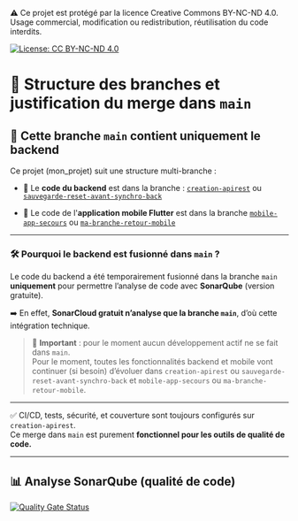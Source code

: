 ⚠️ Ce projet est protégé par la licence Creative Commons BY-NC-ND 4.0.  
Usage commercial, modification ou redistribution, réutilisation du code interdits.

[![License: CC BY-NC-ND 4.0](https://img.shields.io/badge/Licence-CC%20BY--NC--ND%204.0-lightgrey.svg)](https://creativecommons.org/licenses/by-nc-nd/4.0/)




# 📂 Structure des branches et justification du merge dans `main`

## 🎯 Cette branche `main` contient uniquement le backend

Ce projet (mon_projet) suit une structure multi-branche :

- 🧪 Le **code du backend** est dans la branche : 
           [`creation-apirest`](https://github.com/andorafa/mon_projet/tree/creation-apirest) 
           ou [`sauvegarde-reset-avant-synchro-back`](https://github.com/andorafa/mon_projet/tree/sauvegarde-reset-avant-synchro-back)

- 📱 Le code de l'**application mobile Flutter** est dans la branche
           [`mobile-app-secours`](https://github.com/andorafa/mon_projet/tree/mobile-app-secours)
           ou [`ma-branche-retour-mobile`](https://github.com/andorafa/mon_projet/tree/ma-branche-retour-mobile)

---

### 🛠️ Pourquoi le backend est fusionné dans `main` ?

Le code du backend a été temporairement fusionné dans la branche `main` **uniquement** pour permettre l’analyse de code avec **SonarQube** (version gratuite).

➡️ En effet, **SonarCloud gratuit n’analyse que la branche `main`**, d’où cette intégration technique.

> 🚨 **Important** : pour le moment aucun développement actif ne se fait dans `main`.  
> Pour le moment, toutes les fonctionnalités backend et mobile vont continuer (si besoin) d’évoluer dans `creation-apirest` ou `sauvegarde-reset-avant-synchro-back` et `mobile-app-secours` ou `ma-branche-retour-mobile`.

---

✅ CI/CD, tests, sécurité, et couverture sont toujours configurés sur `creation-apirest`.  
Ce merge dans `main` est purement **fonctionnel pour les outils de qualité de code.**

---

## 📊 Analyse SonarQube (qualité de code)
[![Quality Gate Status](https://sonarcloud.io/api/project_badges/measure?project=andorafa_mon_projet&metric=alert_status)](https://sonarcloud.io/summary/new_code?id=andorafa_mon_projet)

